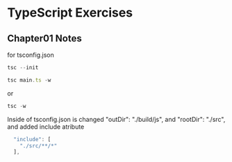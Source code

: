# TypeScript Exercises

## Chapter01 Notes

for tsconfig.json
```js
tsc --init
```

```js
tsc main.ts -w
```
or
```js
tsc -w
```

Inside of tsconfig.json is changed  "outDir": "./build/js", and "rootDir": "./src", and added include atribute
```js
  "include": [
    "./src/**/*"
  ],
```